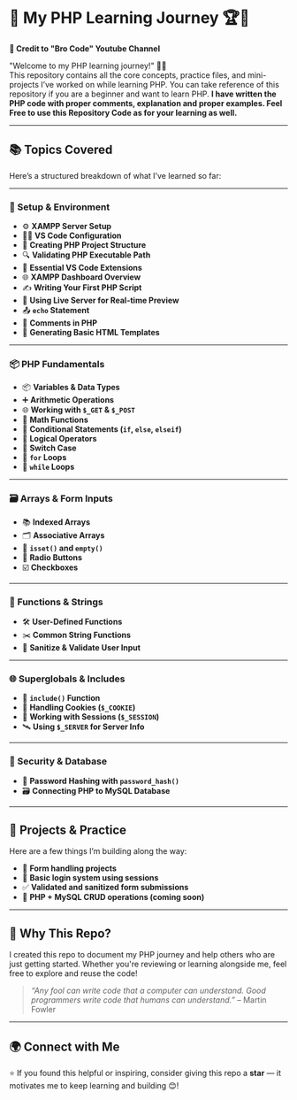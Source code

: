 # 🐘 My PHP Learning Journey 🏆🎯
**🧠 Credit to "Bro Code" Youtube Channel**

"Welcome to my PHP learning journey!" 🚀💪  
This repository contains all the core concepts, practice files, and mini-projects I’ve worked on while learning PHP. You can take reference of this repository if you are a beginner and want to learn PHP. **I have written the PHP code with proper comments, explanation and proper examples. Feel Free to use this Repository Code as for your learning as well.**

---

## 📚 Topics Covered

Here’s a structured breakdown of what I’ve learned so far:

---

### 🧰 Setup & Environment

- ⚙️ **XAMPP Server Setup**
- 🧑‍💻 **VS Code Configuration**
- 📁 **Creating PHP Project Structure**
- 🔍 **Validating PHP Executable Path**
- 🧩 **Essential VS Code Extensions**
- 🌐 **XAMPP Dashboard Overview**
- ✍️ **Writing Your First PHP Script**
- 🔁 **Using Live Server for Real-time Preview**
- 📤 **`echo` Statement**
- 💬 **Comments in PHP**
- 🧱 **Generating Basic HTML Templates**

---

### 📦 PHP Fundamentals

- 📦 **Variables & Data Types**
- ➕ **Arithmetic Operations**
- 🌐 **Working with `$_GET` & `$_POST`**
- 🧠 **Math Functions**
- 🧭 **Conditional Statements (`if`, `else`, `elseif`)**
- 🧮 **Logical Operators**
- 🔀 **Switch Case**
- 🔂 **`for` Loops**
- 🔁 **`while` Loops**

---

### 🗃️ Arrays & Form Inputs

- 📚 **Indexed Arrays**
- 🗂️ **Associative Arrays**
- 🧐 **`isset()` and `empty()`**
- 🔘 **Radio Buttons**
- ☑️ **Checkboxes**

---

### 🧠 Functions & Strings

- 🛠️ **User-Defined Functions**
- ✂️ **Common String Functions**
- 🧼 **Sanitize & Validate User Input**

---

### 🌐 Superglobals & Includes

- 📎 **`include()` Function**
- 🍪 **Handling Cookies (`$_COOKIE`)**
- 🔐 **Working with Sessions (`$_SESSION`)**
- 🛰️ **Using `$_SERVER` for Server Info**

---

### 🔐 Security & Database

- 🧂 **Password Hashing with `password_hash()`**
- 🗃️ **Connecting PHP to MySQL Database**

---

## 🔋 Projects & Practice

Here are a few things I’m building along the way:

- 📝 **Form handling projects**
- 🔐 **Basic login system using sessions**
- ✅ **Validated and sanitized form submissions**
- 📂 **PHP + MySQL CRUD operations (coming soon)**

---

## 📌 Why This Repo?

I created this repo to document my PHP journey and help others who are just getting started. Whether you're reviewing or learning alongside me, feel free to explore and reuse the code!

> _“Any fool can write code that a computer can understand. Good programmers write code that humans can understand.”_ – Martin Fowler

---

## 🌍 Connect with Me



⭐ If you found this helpful or inspiring, consider giving this repo a **star** — it motivates me to keep learning and building 😊!

